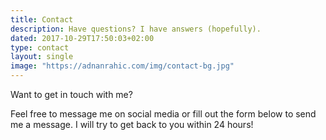 ```yaml
---
title: Contact
description: Have questions? I have answers (hopefully).
dated: 2017-10-29T17:50:03+02:00
type: contact
layout: single
image: "https://adnanrahic.com/img/contact-bg.jpg"
---
```


<p>Want to get in touch with me?</p> 
<p>Feel free to message me on social media or fill out the form below to send me a message. I will try to get back to you within 24 hours!</p> 